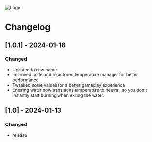 ![Logo](https://cdn.modrinth.com/data/ElQgDJsn/images/abf9b0b63c169d0c356a063c072f4a60cebbcc2e.png)
# Changelog

## [1.0.1] - 2024-01-16

### Changed

- Updated to new name
- Improved code and refactored temperature manager for better performance
- Tweaked some values for a better gameplay experience
- Entering water now transitions temperature to neutral, so you don't instantly start burning when exiting the water.

## [1.0] - 2024-01-13

### Changed

- release